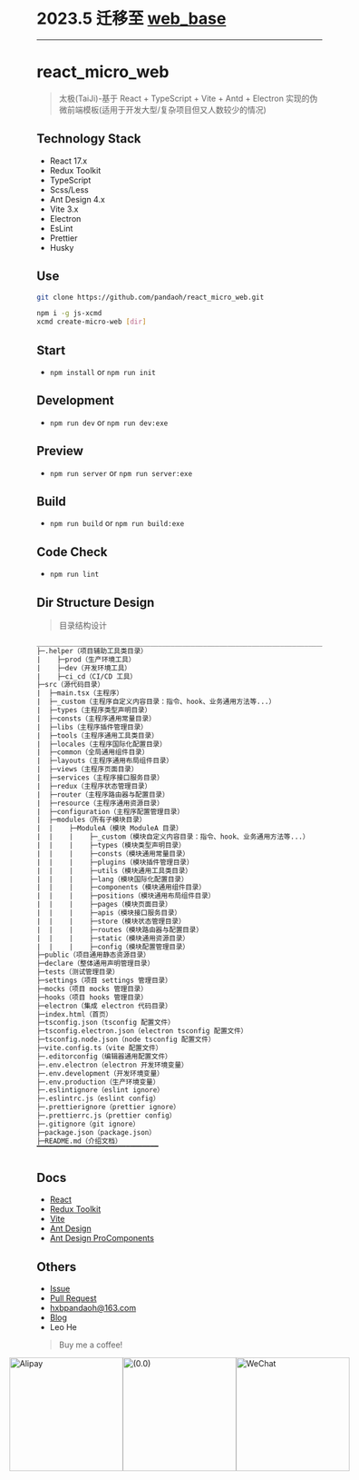 # 2023.5 迁移至 [web_base](https://github.com/biugle/web_base)

------

# react_micro_web

> 太极(TaiJi)-基于 React + TypeScript + Vite + Antd + Electron 实现的伪微前端模板(适用于开发大型/复杂项目但又人数较少的情况)

## Technology Stack

* React 17.x
* Redux Toolkit
* TypeScript
* Scss/Less
* Ant Design 4.x
* Vite 3.x
* Electron
* EsLint
* Prettier
* Husky

## Use

```bash
git clone https://github.com/pandaoh/react_micro_web.git

npm i -g js-xcmd
xcmd create-micro-web [dir]
```

## Start

* `npm install` or `npm run init`

## Development

* `npm run dev` or `npm run dev:exe`

## Preview

* `npm run server` or `npm run server:exe`

## Build

* `npm run build` or `npm run build:exe`

## Code Check

* `npm run lint`

## Dir Structure Design

> 目录结构设计

```txt
________________________________________________________________________________
├─.helper（项目辅助工具类目录）
|    ├─prod（生产环境工具）
|    ├─dev（开发环境工具）
|    ├─ci_cd（CI/CD 工具）
├─src（源代码目录）
|  ├─main.tsx（主程序）
|  ├─_custom（主程序自定义内容目录：指令、hook、业务通用方法等...）
|  ├─types（主程序类型声明目录）
|  ├─consts（主程序通用常量目录）
|  ├─libs（主程序插件管理目录）
|  ├─tools（主程序通用工具类目录）
|  ├─locales（主程序国际化配置目录）
|  ├─common（全局通用组件目录）
|  ├─layouts（主程序通用布局组件目录）
|  ├─views（主程序页面目录）
|  ├─services（主程序接口服务目录）
|  ├─redux（主程序状态管理目录）
|  ├─router（主程序路由器与配置目录）
|  ├─resource（主程序通用资源目录）
|  ├─configuration（主程序配置管理目录）
|  ├─modules（所有子模块目录）
|  |    ├─ModuleA（模块 ModuleA 目录）
|  |    |    ├─_custom（模块自定义内容目录：指令、hook、业务通用方法等...）
|  |    |    ├─types（模块类型声明目录）
|  |    |    ├─consts（模块通用常量目录）
|  |    |    ├─plugins（模块插件管理目录）
|  |    |    ├─utils（模块通用工具类目录）
|  |    |    ├─lang（模块国际化配置目录）
|  |    |    ├─components（模块通用组件目录）
|  |    |    ├─positions（模块通用布局组件目录）
|  |    |    ├─pages（模块页面目录）
|  |    |    ├─apis（模块接口服务目录）
|  |    |    ├─store（模块状态管理目录）
|  |    |    ├─routes（模块路由器与配置目录）
|  |    |    ├─static（模块通用资源目录）
|  |    |    ├─config（模块配置管理目录）
├─public（项目通用静态资源目录）
├─declare（整体通用声明管理目录）
├─tests（测试管理目录）
├─settings（项目 settings 管理目录）
├─mocks（项目 mocks 管理目录）
├─hooks（项目 hooks 管理目录）
├─electron（集成 electron 代码目录）
├─index.html（首页）
├─tsconfig.json（tsconfig 配置文件）
├─tsconfig.electron.json（electron tsconfig 配置文件）
├─tsconfig.node.json（node tsconfig 配置文件）
├─vite.config.ts（vite 配置文件）
├─.editorconfig（编辑器通用配置文件）
├─.env.electron（electron 开发环境变量）
├─.env.development（开发环境变量）
├─.env.production（生产环境变量）
├─.eslintignore（eslint ignore）
├─.eslintrc.js（eslint config）
├─.prettierignore（prettier ignore）
├─.prettierrc.js（prettier config）
├─.gitignore（git ignore）
├─package.json（package.json）
├─README.md（介绍文档）
▔▔▔▔▔▔▔▔▔▔▔▔▔▔▔▔▔▔▔▔▔▔▔▔▔▔▔▔▔▔
```

## Docs

* [React](https://reactjs.bootcss.com/)
* [Redux Toolkit](http://cn.redux.js.org/redux-toolkit/overview/)
* [Vite](https://vitejs.cn/guide/)
* [Ant Design](https://ant.design/components/overview-cn/)
* [Ant Design ProComponents](https://procomponents.ant.design/components/)

## Others

* [Issue](https://github.com/pandaoh/react_micro_web/issues)
* [Pull Request](https://github.com/pandaoh/react_micro_web/pulls)
* [hxbpandaoh@163.com](mailto:hxbpandaoh@163.com)
* [Blog](http://a.biugle.cn)
* Leo He

> Buy me a coffee!

<div style="display:flex;justify-content:center;align-items:center;">
  <img src="https://a.biugle.cn/images/alipay.png" style="width:200px;" alt="Alipay" title="Alipay" />
  <img src="https://a.biugle.cn/images/liuyan.gif" style="width:200px;" alt="(0.0)" title="(0.0)" />
  <img src="https://a.biugle.cn/images/wechatpay.png" style="width:200px;" alt="WeChat" title="WeChat" />
</div>
